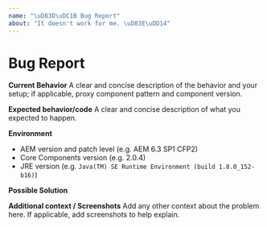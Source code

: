 ```yaml
---
name: "\uD83D\uDC1B Bug Report"
about: "It doesn't work for me. \uD83E\uDD14"
---
```


# Bug Report

**Current Behavior** A clear and concise description of the behavior and your setup; if applicable, proxy component pattern and component version.

**Expected behavior/code** A clear and concise description of what you expected to happen.

**Environment**

* AEM version and patch level \(e.g. AEM 6.3 SP1 CFP2\)
* Core Components version \(e.g. 2.0.4\)
* JRE version \(e.g. `Java(TM) SE Runtime Environment (build 1.8.0_152-b16)`\)

**Possible Solution** 

**Additional context / Screenshots** Add any other context about the problem here. If applicable, add screenshots to help explain.

